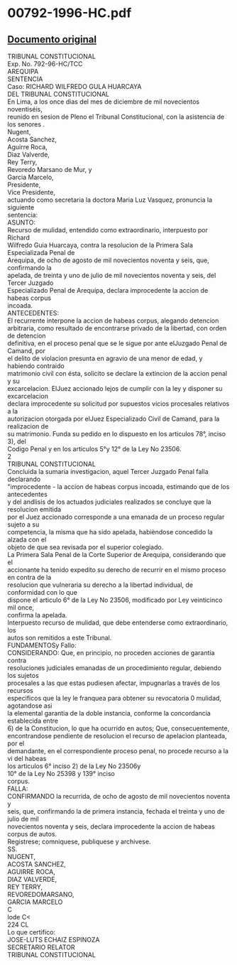 
00792-1996-HC.pdf
=================
  
[Documento original](https://tc.gob.pe/jurisprudencia/1997/00792-1996-HC.pdf)  
---  
TRIBUNAL CONSTITUCIONAL  
Exp. No. 792-96-HC/TCC  
AREQUIPA  
SENTENCIA  
Caso: RICHARD WILFREDO GULA HUARCAYA  
DEL TRIBUNAL CONSTITUCIONAL  
En Lima, a los once dias del mes de diciembre de mil novecientos noventiséis,  
reunido en sesion de Pleno el Tribunal Constitucional, con la asistencia de los senores .  
Nugent,  
Acosta Sanchez,  
Aguirre Roca,  
Diaz Valverde,  
Rey Terry,  
Revoredo Marsano de Mur, y  
Garcia Marcelo,  
Presidente,  
Vice Presidente,  
actuando como secretaria la doctora Maria Luz Vasquez, pronuncia la siguiente  
sentencia:  
ASUNTO:  
Recurso de mulidad, entendido como extraordinario, interpuesto por Richard  
Wilfredo Guia Huarcaya, contra la resolucion de la Primera Sala Especializada Penal de  
Arequipa, de ocho de agosto de mil novecientos noventa y seis, que, confirmando la  
apelada, de treinta y uno de julio de mil novecientos noventa y seis, del Tercer Juzgado  
Especializado Penal de Arequipa, declara improcedente la accion de habeas corpus  
incoada.  
ANTECEDENTES:  
El recurrente interpone la accion de habeas corpus, alegando detencion  
arbitraria, como resultado de encontrarse privado de la libertad, con orden de detencion  
definitiva, en el proceso penal que se le sigue por ante elJuzgado Penal de Camand, por  
el delito de violacion presunta en agravio de una menor de edad, y habiendo contraido  
matrimonio civil con ésta, solicito se declare la extincion de la accion penal y su  
excarcelacion. ElJuez accionado lejos de cumplir con la ley y disponer su excarcelacion  
declara improcedente su solicitud por supuestos vicios procesales relativos a la  
autorizacion otorgada por elJuez Especializado Civil de Camand, para la realizacion de  
su matrimonio. Funda su pedido en lo dispuesto en los articulos 78°, inciso 3), del  
Codigo Penal y en los articulos 5°y 12° de la Ley No 23506.  
2  
TRIBUNAL CONSTITUCIONAL  
Concluida la sumaria investigacion, aquel Tercer Juzgado Penal falla declarando  
"improcedente - la accion de habeas corpus incoada, estimando que de los antecedentes  
y del andlisis de los actuados judiciales realizados se concluye que la resolucion emitida  
por el Juez accionado corresponde a una emanada de un proceso regular sujeto a su  
competencia, la misma que ha sido apelada, habièndose concedido la alzada con el  
objeto de que sea revisada por el superior colegiado.  
La Primera Sala Penal de la Corte Superior de Arequipa, considerando que el  
accionante ha tenido expedito su derecho de recurrir en el mismo proceso en contra de la  
resolucion que vulneraria su derecho a la libertad individual, de conformidad con lo que  
dispone el articulo 6° de la Ley No 23506, modificado por Ley veinticinco mil once,  
confirma la apelada.  
Interpuesto recurso de mulidad, que debe entenderse como extraordinario, los  
autos son remitidos a este Tribunal.  
FUNDAMENTOSy Fallo:  
CONSIDERANDO: Que, en principio, no proceden acciones de garantia contra  
resoluciones judiciales emanadas de un procedimiento regular, debiendo los sujetos  
procesales a las que estas pudiesen afectar, impugnarlas a través de los recursos  
especificos que la ley le franquea para obtener su revocatoria 0 mulidad, agotandose asi  
la elemental garantia de la doble instancia, conforme la concordancia establecida entre  
6) de la Constitucion, lo que ha ocurrido en autos; Que, consecuentemente,  
encontrandose pendiente de resolucion el recurso de apelacion planteada, por el  
demandante, en el correspondiente proceso penal, no procede recurso a la vi del habeas  
los articulos 6° inciso 2) de la Ley No 23506y  
10° de la Ley No 25398 y 139° inciso  
corpus.  
FALLA:  
CONFIRMANDO la recurrida, de ocho de agosto de mil novecientos noventa y  
seis, que, confirmando la de primera instancia, fechada el treinta y uno de julio de mil  
novecientos noventa y seis, declara improcedente la accion de habeas corpus de autos.  
Registrese; comniquese, publiquese y archivese.  
SS.  
NUGENT,  
ACOSTA SANCHEZ,  
AGUIRRE ROCA,  
DIAZ VALVERDE,  
REY TERRY,  
REVOREDOMARSANO,  
GARCIA MARCELO  
C  
 lode C<  
224 CL  
Lo que certifico:  
JOSE-LUTS ECHAIZ ESPINOZA  
SECRETARIO RELATOR  
TRIBUNAL CONSTITUCIONAL